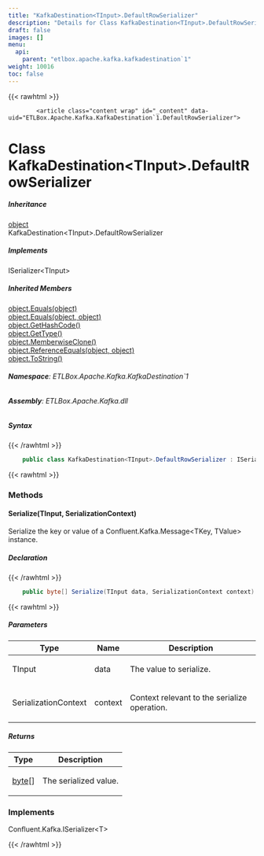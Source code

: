 ```yaml
---
title: "KafkaDestination<TInput>.DefaultRowSerializer"
description: "Details for Class KafkaDestination<TInput>.DefaultRowSerializer (ETLBox.Apache.Kafka.KafkaDestination`1)"
draft: false
images: []
menu:
  api:
    parent: "etlbox.apache.kafka.kafkadestination`1"
weight: 10016
toc: false
---
```


{{< rawhtml >}}

            <article class="content wrap" id="_content" data-uid="ETLBox.Apache.Kafka.KafkaDestination`1.DefaultRowSerializer">
  <h1 id="ETLBox_Apache_Kafka_KafkaDestination_1_DefaultRowSerializer" data-uid="ETLBox.Apache.Kafka.KafkaDestination`1.DefaultRowSerializer" class="text-break">Class KafkaDestination&lt;TInput&gt;.DefaultRowSerializer
</h1>
  <div class="markdown level0 summary"></div>
  <div class="markdown level0 conceptual"></div>
  <div class="inheritance">
    <h5>Inheritance</h5>
    <div class="level0"><a class="xref" href="https://learn.microsoft.com/dotnet/api/system.object">object</a></div>
    <div class="level1"><span class="xref">KafkaDestination&lt;TInput&gt;.DefaultRowSerializer</span></div>
  </div>
  <div class="implements">
    <h5>Implements</h5>
    <div><span class="xref">ISerializer</span>&lt;TInput&gt;</div>
  </div>
  <div class="inheritedMembers">
    <h5>Inherited Members</h5>
    <div>
      <a class="xref" href="https://learn.microsoft.com/dotnet/api/system.object.equals#system-object-equals(system-object)">object.Equals(object)</a>
    </div>
    <div>
      <a class="xref" href="https://learn.microsoft.com/dotnet/api/system.object.equals#system-object-equals(system-object-system-object)">object.Equals(object, object)</a>
    </div>
    <div>
      <a class="xref" href="https://learn.microsoft.com/dotnet/api/system.object.gethashcode">object.GetHashCode()</a>
    </div>
    <div>
      <a class="xref" href="https://learn.microsoft.com/dotnet/api/system.object.gettype">object.GetType()</a>
    </div>
    <div>
      <a class="xref" href="https://learn.microsoft.com/dotnet/api/system.object.memberwiseclone">object.MemberwiseClone()</a>
    </div>
    <div>
      <a class="xref" href="https://learn.microsoft.com/dotnet/api/system.object.referenceequals">object.ReferenceEquals(object, object)</a>
    </div>
    <div>
      <a class="xref" href="https://learn.microsoft.com/dotnet/api/system.object.tostring">object.ToString()</a>
    </div>
  </div>
<h6><strong>Namespace</strong>: ETLBox.Apache.Kafka.KafkaDestination`1</h6>
  <h6><strong>Assembly</strong>: ETLBox.Apache.Kafka.dll</h6>
  <h5 id="ETLBox_Apache_Kafka_KafkaDestination_1_DefaultRowSerializer_syntax">Syntax</h5>
{{< /rawhtml >}}

```C#
    public class KafkaDestination<TInput>.DefaultRowSerializer : ISerializer<TInput>
```

{{< rawhtml >}}
  <h3 id="methods">Methods
</h3>
  <a id="ETLBox_Apache_Kafka_KafkaDestination_1_DefaultRowSerializer_Serialize_" data-uid="ETLBox.Apache.Kafka.KafkaDestination`1.DefaultRowSerializer.Serialize*"></a>
  <h4 id="ETLBox_Apache_Kafka_KafkaDestination_1_DefaultRowSerializer_Serialize__0_Confluent_Kafka_SerializationContext_" data-uid="ETLBox.Apache.Kafka.KafkaDestination`1.DefaultRowSerializer.Serialize(`0,Confluent.Kafka.SerializationContext)">Serialize(TInput, SerializationContext)</h4>
  <div class="markdown level1 summary"><p>Serialize the key or value of a <span class="xref">Confluent.Kafka.Message&lt;TKey, TValue&gt;</span>
instance.</p>
</div>
  <div class="markdown level1 conceptual"></div>
  <h5 class="declaration">Declaration</h5>
{{< /rawhtml >}}

```C#
    public byte[] Serialize(TInput data, SerializationContext context)
```

{{< rawhtml >}}
  <h5 class="parameters">Parameters</h5>
  <table class="table table-bordered table-condensed">
    <thead>
      <tr>
        <th>Type</th>
        <th>Name</th>
        <th>Description</th>
      </tr>
    </thead>
    <tbody>
      <tr>
        <td><span class="xref">TInput</span></td>
        <td><span class="parametername">data</span></td>
        <td><p>The value to serialize.</p>
</td>
      </tr>
      <tr>
        <td><span class="xref">SerializationContext</span></td>
        <td><span class="parametername">context</span></td>
        <td><p>Context relevant to the serialize operation.</p>
</td>
      </tr>
    </tbody>
  </table>
  <h5 class="returns">Returns</h5>
  <table class="table table-bordered table-condensed">
    <thead>
      <tr>
        <th>Type</th>
        <th>Description</th>
      </tr>
    </thead>
    <tbody>
      <tr>
        <td><a class="xref" href="https://learn.microsoft.com/dotnet/api/system.byte">byte</a>[]</td>
        <td><p>The serialized value.</p>
</td>
      </tr>
    </tbody>
  </table>
  <h3 id="implements">Implements</h3>
  <div>
      <span class="xref">Confluent.Kafka.ISerializer&lt;T&gt;</span>
  </div>

{{< /rawhtml >}}
